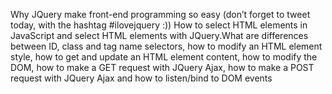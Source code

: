 Why JQuery make front-end programming so easy (don’t forget to tweet today, with the hashtag #ilovejquery :))
How to select HTML elements in JavaScript and select HTML elements with JQuery.What are differences between ID, class and tag name selectors, how to modify an HTML element style, how to get and update an HTML element content, how to modify the DOM, how to make a GET request with JQuery Ajax, how to make a POST request with JQuery Ajax and how to listen/bind to DOM events
